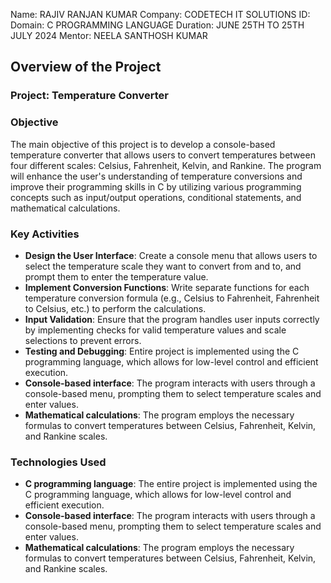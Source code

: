 Name: RAJIV RANJAN KUMAR
Company: CODETECH IT SOLUTIONS
ID:
Domain: C PROGRAMMING LANGUAGE
Duration: JUNE 25TH TO 25TH JULY 2024
Mentor:  NEELA SANTHOSH KUMAR


## Overview of the Project 

### Project: Temperature Converter

### Objective
The main objective of this project is to develop a console-based temperature converter that allows users to convert temperatures between four different scales: Celsius, Fahrenheit, Kelvin, and Rankine. The program will enhance the user's understanding of temperature conversions and improve their programming skills in C by utilizing various programming concepts such as input/output operations, conditional statements, and mathematical calculations.

### Key Activities
- **Design the User Interface**: Create a console menu that allows users to select the temperature scale they want to convert from and to, and prompt them to enter the temperature value.
- **Implement Conversion Functions**: Write separate functions for each temperature conversion formula (e.g., Celsius to Fahrenheit, Fahrenheit to Celsius, etc.) to perform the calculations.
- **Input Validation**: Ensure that the program handles user inputs correctly by implementing checks for valid temperature values and scale selections to prevent errors.
- **Testing and Debugging**: Entire project is implemented using the C programming language, which allows for low-level control and efficient execution.
- **Console-based interface**: The program interacts with users through a console-based menu, prompting them to select temperature scales and enter values.
- **Mathematical calculations**: The program employs the necessary formulas to convert temperatures between Celsius, Fahrenheit, Kelvin, and Rankine scales.

### Technologies Used
- **C programming language**: The entire project is implemented using the C programming language, which allows for low-level control and efficient execution.
- **Console-based interface**: The program interacts with users through a console-based menu, prompting them to select temperature scales and enter values.
- **Mathematical calculations**: The program employs the necessary formulas to convert temperatures between Celsius, Fahrenheit, Kelvin, and Rankine scales.
